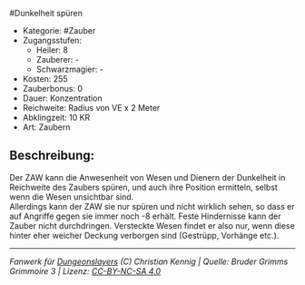 #Dunkelheit spüren  
- Kategorie: #Zauber  
- Zugangsstufen:  
  - Heiler: 8  
  - Zauberer: -  
  - Schwarzmagier: -  
- Kosten: 255  
- Zauberbonus: 0  
- Dauer: Konzentration  
- Reichweite: Radius von VE x 2 Meter  
- Abklingzeit: 10 KR  
- Art: Zaubern     

## Beschreibung:
Der ZAW kann die Anwesenheit von Wesen und Dienern der Dunkelheit in Reichweite des Zaubers spüren, und auch ihre Position ermitteln, selbst wenn die Wesen unsichtbar sind.<br>Allerdings kann der ZAW sie nur spüren und nicht wirklich sehen, so dass er auf Angriffe gegen sie immer noch -8 erhält. Feste Hindernisse kann der Zauber nicht durchdringen. Versteckte Wesen findet er also nur, wenn diese hinter eher weicher Deckung verborgen sind (Gestrüpp, Vorhänge etc.).


___
*Fanwerk für [Dungeonslayers](https://www.dungeonslayers.net/) (C) Christian Kennig | Quelle: Bruder Grimms Grimmoire 3 | Lizenz: [CC-BY-NC-SA 4.0](https://creativecommons.org/licenses/by-nc-sa/4.0/deed.de)*